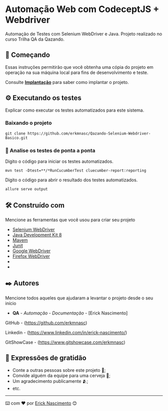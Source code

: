 # Automação Web com CodeceptJS + Webdriver

Automação de Testes com Selenium WebDriver e Java. Projeto realizado no curso Trilha QA da Qazando.

## 🚀 Começando

Essas instruções permitirão que você obtenha uma cópia do projeto em operação na sua máquina local para fins de desenvolvimento e teste.

Consulte **[Implantação](#-implanta%C3%A7%C3%A3o)** para saber como implantar o projeto.

## ⚙️ Executando os testes

Explicar como executar os testes automatizados para este sistema.

### Baixando o projeto

```
git clone https://github.com/erkmnasc/Qazando-Selenium-Webdriver-Basico.git
```

### 🔩 Analise os testes de ponta a ponta

Digito o código para iniciar os testes automatizados.

```
mvn test -Dtest=**/*RunCucumberTest cluecumber-report:reporting
```

Digito o código para abrir o resultado dos testes automatizados.

```
allure serve output
```

## 🛠️ Construído com

Mencione as ferramentas que você usou para criar seu projeto

* [Selenium WebDriver](https://www.selenium.dev/documentation/webdriver/)
* [Java Development Kit 8](https://www.oracle.com/br/java/technologies/javase-jdk8-doc-downloads.html)
* [Mavem](https://maven.apache.org/)
* [Junit](https://junit.org/junit5/)
* [Google WebDriver](https://chromedriver.chromium.org/downloads)
* [Firefox WebDriver](https://github.com/mozilla/geckodriver)
* 
* 

## ✒️ Autores

Mencione todos aqueles que ajudaram a levantar o projeto desde o seu início

* **QA** - *Automação* - *Documentação* - [Erick Nascimento]

GitHub - (https://github.com/erkmnasc)

Linkedin - (https://www.linkedin.com/in/erick-nascimento/)

GitShowCase - (https://www.gitshowcase.com/erkmnasc)


## 🎁 Expressões de gratidão

* Conte a outras pessoas sobre este projeto 📢;
* Convide alguém da equipe para uma cerveja 🍺;
* Um agradecimento publicamente 🫂;
* etc.


---
⌨️ com ❤️ por [Erick Nascimento](https://github.com/erkmnasc) 😊